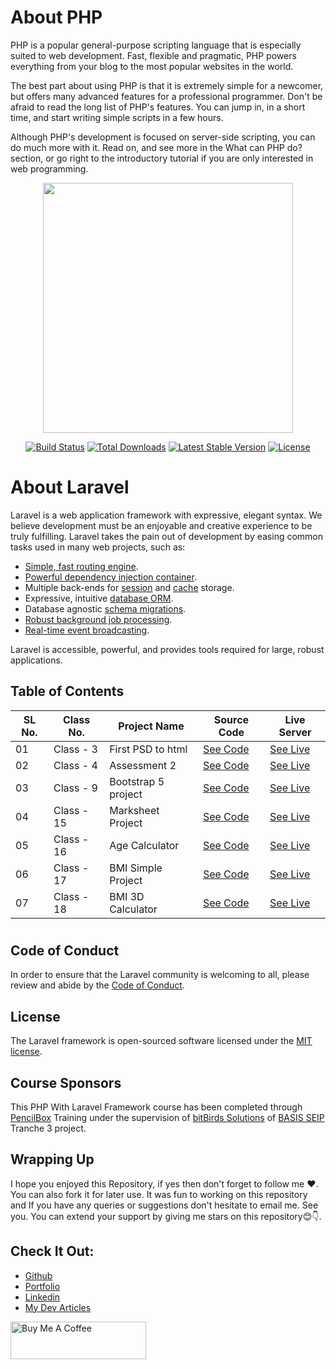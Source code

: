 # About PHP

PHP is a popular general-purpose scripting language that is especially suited to web development.
Fast, flexible and pragmatic, PHP powers everything from your blog to the most popular websites in the world.<br>

The best part about using PHP is that it is extremely simple for a newcomer, but offers many advanced features for a professional programmer. Don't be afraid to read the long list of PHP's features. You can jump in, in a short time, and start writing simple scripts in a few hours.<br>

Although PHP's development is focused on server-side scripting, you can do much more with it. Read on, and see more in the What can PHP do? section, or go right to the introductory tutorial if you are only interested in web programming.


<p align="center"><a href="https://laravel.com" target="_blank"><img src="https://raw.githubusercontent.com/laravel/art/master/logo-lockup/5%20SVG/2%20CMYK/1%20Full%20Color/laravel-logolockup-cmyk-red.svg" width="400"></a></p>

<p align="center">
<a href="https://travis-ci.org/laravel/framework"><img src="https://travis-ci.org/laravel/framework.svg" alt="Build Status"></a>
<a href="https://packagist.org/packages/laravel/framework"><img src="https://img.shields.io/packagist/dt/laravel/framework" alt="Total Downloads"></a>
<a href="https://packagist.org/packages/laravel/framework"><img src="https://img.shields.io/packagist/v/laravel/framework" alt="Latest Stable Version"></a>
<a href="https://packagist.org/packages/laravel/framework"><img src="https://img.shields.io/packagist/l/laravel/framework" alt="License"></a>
</p>

# About Laravel
Laravel is a web application framework with expressive, elegant syntax. We believe development must be an enjoyable and creative experience to be truly fulfilling. Laravel takes the pain out of development by easing common tasks used in many web projects, such as:

- [Simple, fast routing engine](https://laravel.com/docs/routing).
- [Powerful dependency injection container](https://laravel.com/docs/container).
- Multiple back-ends for [session](https://laravel.com/docs/session) and [cache](https://laravel.com/docs/cache) storage.
- Expressive, intuitive [database ORM](https://laravel.com/docs/eloquent).
- Database agnostic [schema migrations](https://laravel.com/docs/migrations).
- [Robust background job processing](https://laravel.com/docs/queues).
- [Real-time event broadcasting](https://laravel.com/docs/broadcasting).

Laravel is accessible, powerful, and provides tools required for large, robust applications.

## Table of Contents

| SL No. | Class No.      | Project Name      | Source Code | Live Server |
| ------ | ---------------| ------------------| ----------- | ----------- |
| 01     | Class - 3   | First PSD to html | [See Code](https://github.com/Mohammad-Asif-Web/php-with-Laravel-Framework/tree/master/class%20-%203%20-%20first%20psd%20to%20html)| [See Live](https://mohammad-asif-web.github.io/php-with-Laravel-Framework/class%20-%203%20-%20first%20psd%20to%20html/index.html) |
| 02     | Class - 4   | Assessment 2 | [See Code](https://github.com/Mohammad-Asif-Web/php-with-Laravel-Framework/tree/master/class%20-%204%20-%20assessment%202)| [See Live](https://mohammad-asif-web.github.io/php-with-Laravel-Framework/class%20-%204%20-%20assessment%202/index.html) |
| 03     | Class - 9   | Bootstrap 5 project | [See Code](https://github.com/Mohammad-Asif-Web/php-with-Laravel-Framework/tree/master/class%20-%209%20-%20bootstrap%205%20project)| [See Live](https://mohammad-asif-web.github.io/php-with-Laravel-Framework/class%20-%209%20-%20bootstrap%205%20project/index.html) |
| 04     | Class - 15   | Marksheet Project | [See Code](https://github.com/Mohammad-Asif-Web/php-with-Laravel-Framework/tree/master/class-15-marksheet%20project)| [See Live](https://mohammad-asif-web.github.io/php-with-Laravel-Framework/class-15-marksheet%20project/index.html) |
| 05     | Class - 16   | Age Calculator | [See Code](https://github.com/Mohammad-Asif-Web/php-with-Laravel-Framework/tree/master/class-16-age%20calculator)| [See Live](https://mohammad-asif-web.github.io/php-with-Laravel-Framework/class-16-age%20calculator/index.html) |
| 06     | Class - 17   | BMI Simple Project | [See Code](https://github.com/Mohammad-Asif-Web/php-with-Laravel-Framework/tree/master/class-17-BMI%20project%20one)| [See Live](https://mohammad-asif-web.github.io/php-with-Laravel-Framework/class-17-BMI%20project%20one/index.html) |
| 07     | Class - 18   | BMI 3D Calculator | [See Code](https://github.com/Mohammad-Asif-Web/php-with-Laravel-Framework/tree/master/class-18-BMI%20calculator)| [See Live](https://mohammad-asif-web.github.io/php-with-Laravel-Framework/class-18-BMI%20calculator/index.html) |

#

## Code of Conduct
In order to ensure that the Laravel community is welcoming to all, please review and abide by the [Code of Conduct](https://github.com/Mohammad-Asif-Web/php-with-Laravel-Framework/blob/master/CODE_OF_CONDUCT.md).

## License
The Laravel framework is open-sourced software licensed under the [MIT license](https://github.com/Mohammad-Asif-Web/php-with-Laravel-Framework/blob/master/LICENSE).

## Course Sponsors
This PHP With Laravel Framework course has been completed through [PencilBox](https://pencilbox.edu.bd/) Training under the supervision of [bitBirds Solutions](https://bitbirds.com/) of [BASIS SEIP](https://basis.org.bd/content/seip) Tranche 3 project.

## Wrapping Up
I hope you enjoyed this Repository, if yes then don't forget to follow me ❤️. You can also fork it for later use. It was fun to working on this repository and If you have any queries or suggestions don't hesitate to email me. See you.
You can extend your support by giving me stars on this repository😊👇.

## Check It Out:
- [Github](https://github.com/Mohammad-Asif-Web)
- [Portfolio](https://muhammadasif10.blogspot.com)
- [Linkedin](https://www.linkedin.com/in/mohammadasif10/)
- [My Dev Articles](https://dev.to/muhammad_asif)

<a href="https://www.buymeacoffee.com/muhammadasif10" target="_blank"><img src="https://cdn.buymeacoffee.com/buttons/v2/default-blue.png" alt="Buy Me A Coffee" style="height: 60px !important;width: 217px !important;" ></a>

